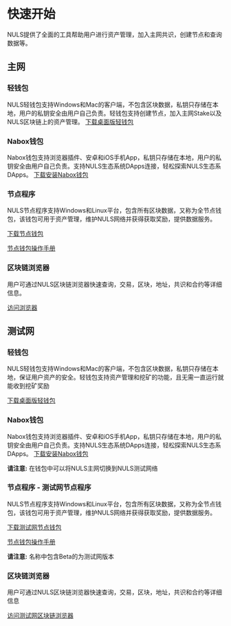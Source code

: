 # 快速开始

NULS提供了全面的工具帮助用户进行资产管理，加入主网共识，创建节点和查询数据等。

## 主网
### 轻钱包
NULS轻钱包支持Windows和Mac的客户端，不包含区块数据，私钥只存储在本地，用户的私钥安全由用户自己负责。轻钱包支持创建节点，加入主网Stake以及NULS区块链上的资产管理。
[下载桌面版轻钱包](https://github.com/nuls-io/nuls-v2/releases)

### Nabox钱包
Nabox钱包支持浏览器插件、安卓和iOS手机App，私钥只存储在本地，用户的私钥安全由用户自己负责。支持NULS生态系统DApps连接，轻松探索NULS生态系DApps。
[下载安装Nabox钱包](https://nabox.io)

### 节点程序

NULS节点程序支持Windows和Linux平台，包含所有区块数据，又称为全节点钱包，该钱包可用于资产管理，维护NULS网络并获得获取奖励，提供数据服务。

[下载节点钱包](https://github.com/nuls-io/nuls-v2/releases)

[节点钱包操作手册](https://docs.nuls.io/zh/Guide/g_linux_tutorial.html)

### 区块链浏览器

用户可通过NULS区块链浏览器快速查询，交易，区块，地址，共识和合约等详细信息。

[访问浏览器](https://nulscan.io)



## 测试网
### 轻钱包
NULS轻钱包支持Windows和Mac的客户端，不包含区块数据，私钥只存储在本地，保证用户资产的安全。轻钱包支持资产管理和挖矿的功能，且无需一直运行就能收到挖矿奖励

[下载桌面版轻钱包](https://github.com/nuls-io/nuls-v2/releases)

### Nabox钱包
Nabox钱包支持浏览器插件、安卓和iOS手机App，私钥只存储在本地，用户的私钥安全由用户自己负责。支持NULS生态系统DApps连接，轻松探索NULS生态系DApps。
[下载安装Nabox钱包](https://nabox.io)

**请注意:** 在钱包中可以将NULS主网切换到NULS测试网络

### 节点程序 - 测试网节点程序

NULS节点程序支持Windows和Linux平台，包含所有区块数据，又称为全节点钱包，该钱包可用于资产管理，维护NULS网络并获得获取奖励，提供数据服务。

[下载测试网节点钱包](https://github.com/nuls-io/nuls-v2/releases)

[节点钱包操作手册](https://docs.nuls.io/zh/Guide/g_linux_tutorial.html)

**请注意:** 名称中包含Beta的为测试网版本

### 区块链浏览器

用户可通过NULS区块链浏览器快速查询，交易，区块，地址，共识和合约等详细信息

[访问测试网区块链浏览器](https://beta.nulscan.io)




